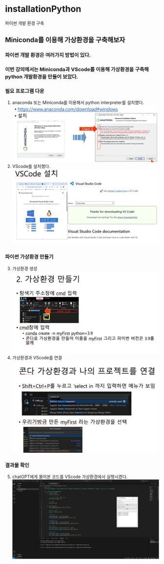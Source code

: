 # installationPython
파이썬 개발 환경 구축

## Miniconda를 이용해 가상환경을 구축해보자

### 파이썬 개발 환경은 여러가지 방법이 있다. 
### 이번 강의에서는 Miniconda과 VScode를 이용해 가상환경을 구축해 python 개발환경을 만들어 보았다.

### 필요 프로그램 다운
1. anaconda 또는 Miniconda를 이용해서 python interpreter를 설치했다. ![이미지1](image/installMiniconda.png)
2. VScode를 설치했다. ![이미지2](image/installVScode.png)

### 파이썬 가상환경 만들기
3. 가상환경 생성 ![이미지3](image/pythonSet.png)
4. 가상환경과 VScode를 연결 ![이미지4](image/connectVScode.png)


### 결과물 확인
5. chatGPT에게 물어본 코드를 VScode 가상환경에서 실행시켰다. ![이미지5](image/final.png)


